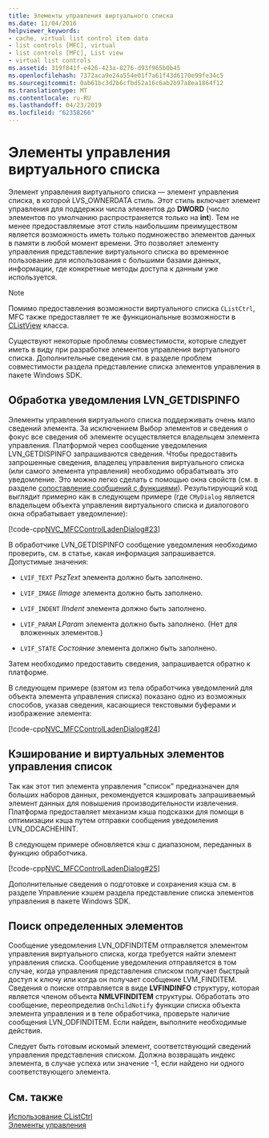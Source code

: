 ```yaml
---
title: Элементы управления виртуального списка
ms.date: 11/04/2016
helpviewer_keywords:
- cache, virtual list control item data
- list controls [MFC], virtual
- list controls [MFC], List view
- virtual list controls
ms.assetid: 319f841f-e426-423a-8276-d93f965b0b45
ms.openlocfilehash: 7372aca9e24a554e01f7a61f43d6170e99fe34c5
ms.sourcegitcommit: 0ab61bc3d2b6cfbd52a16c6ab2b97a8ea1864f12
ms.translationtype: MT
ms.contentlocale: ru-RU
ms.lasthandoff: 04/23/2019
ms.locfileid: "62358266"
---
```

# <a name="virtual-list-controls"></a>Элементы управления виртуального списка

Элемент управления виртуального списка — элемент управления списка, в которой LVS_OWNERDATA стиль. Этот стиль включает элемент управления для поддержки числа элементов до **DWORD** (число элементов по умолчанию распространяется только на **int**). Тем не менее предоставляемые этот стиль наибольшим преимуществом является возможность иметь только подмножество элементов данных в памяти в любой момент времени. Это позволяет элементу управления представление виртуального списка во временное пользование для использования с большими базами данных, информации, где конкретные методы доступа к данным уже используется.

> [!NOTE]
>  Помимо предоставления возможности виртуального списка `CListCtrl`, MFC также предоставляет те же функциональные возможности в [CListView](../mfc/reference/clistview-class.md) класса.

Существуют некоторые проблемы совместимости, которые следует иметь в виду при разработке элементов управления виртуального списка. Дополнительные сведения см. в разделе проблем совместимости раздела представление списка элементов управления в пакете Windows SDK.

## <a name="handling-the-lvngetdispinfo-notification"></a>Обработка уведомления LVN_GETDISPINFO

Элементы управления виртуального списка поддерживать очень мало сведений элемента. За исключением Выбор элементов и сведения о фокус все сведения об элементе осуществляется владельцем элемента управления. Платформой через сообщение уведомления LVN_GETDISPINFO запрашиваются сведения. Чтобы предоставить запрошенные сведения, владелец управления виртуального списка (или самого элемента управления) необходимо обрабатывать это уведомление. Это можно легко сделать с помощью окна свойств (см. в разделе [сопоставление сообщений с функциями](../mfc/reference/mapping-messages-to-functions.md)). Результирующий код выглядит примерно как в следующем примере (где `CMyDialog` является владельцем объекта управления виртуального списка и диалогового окна обрабатывает уведомление):

[!code-cpp[NVC_MFCControlLadenDialog#23](../mfc/codesnippet/cpp/virtual-list-controls_1.cpp)]

В обработчике LVN_GETDISPINFO сообщение уведомления необходимо проверить, см. в статье, какая информация запрашивается. Допустимые значения:

- `LVIF_TEXT` *PszText* элемента должно быть заполнено.

- `LVIF_IMAGE` *IImage* элемента должно быть заполнено.

- `LVIF_INDENT` *IIndent* элемента должно быть заполнено.

- `LVIF_PARAM` *LParam* элемента должно быть заполнено. (Нет для вложенных элементов.)

- `LVIF_STATE` *Состояние* элемента должно быть заполнено.

Затем необходимо предоставить сведения, запрашивается обратно к платформе.

В следующем примере (взятом из тела обработчика уведомлений для объекта элемента управления списка) показано одно из возможных способов, указав сведения, касающиеся текстовыми буферами и изображение элемента:

[!code-cpp[NVC_MFCControlLadenDialog#24](../mfc/codesnippet/cpp/virtual-list-controls_2.cpp)]

## <a name="caching-and-virtual-list-controls"></a>Кэширование и виртуальных элементов управления список

Так как этот тип элемента управления "список" предназначен для больших наборов данных, рекомендуется кэшировать запрашиваемый элемент данных для повышения производительности извлечения. Платформа предоставляет механизм кэша подсказки для помощи в оптимизации кэша путем отправки сообщения уведомления LVN_ODCACHEHINT.

В следующем примере обновляется кэш с диапазоном, переданных в функцию обработчика.

[!code-cpp[NVC_MFCControlLadenDialog#25](../mfc/codesnippet/cpp/virtual-list-controls_3.cpp)]

Дополнительные сведения о подготовке и сохранения кэша см. в разделе Управление кэшем раздела представление списка элементов управления в пакете Windows SDK.

## <a name="finding-specific-items"></a>Поиск определенных элементов

Сообщение уведомления LVN_ODFINDITEM отправляется элементом управления виртуального списка, когда требуется найти элемент управления списка. Сообщение уведомления отправляется в том случае, когда управления представления списком получает быстрый доступ к ключу или когда он получает сообщение LVM_FINDITEM. Сведения о поиске отправляется в виде **LVFINDINFO** структуру, которая является членом объекта **NMLVFINDITEM** структуры. Обработать это сообщение, переопределив `OnChildNotify` функции списка объекта элемента управления и в теле обработчика, проверьте наличие сообщения LVN_ODFINDITEM. Если найден, выполните необходимые действия.

Следует быть готовым искомый элемент, соответствующий сведений управления представления списком. Должна возвращать индекс элемента, в случае успеха или значение -1, если найдено ни одного соответствующего элемента.

## <a name="see-also"></a>См. также

[Использование CListCtrl](../mfc/using-clistctrl.md)<br/>
[Элементы управления](../mfc/controls-mfc.md)
